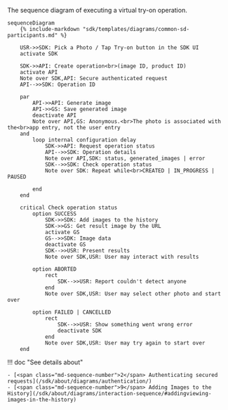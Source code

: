 The sequence diagram of executing a virtual try-on operation.

``` mermaid
sequenceDiagram
    {% include-markdown "sdk/templates/diagrams/common-sd-participants.md" %}

    USR->>SDK: Pick a Photo / Tap Try-on button in the SDK UI
    activate SDK

    SDK->>API: Create operation<br>(image ID, product ID)
    activate API
    Note over SDK,API: Secure authenticated request
    API-->>SDK: Operation ID

    par
        API->>API: Generate image
        API->>GS: Save generated image
        deactivate API
        Note over API,GS: Anonymous.<br>The photo is associated with the<br>app entry, not the user entry
    and
        loop internal configuration delay
            SDK->>API: Request operation status
            API-->>SDK: Operation details
            Note over API,SDK: status, generated_images | error
            SDK-->>SDK: Check operation status
            Note over SDK: Repeat while<br>CREATED | IN_PROGRESS | PAUSED

        end
    end

    critical Check operation status
        option SUCCESS
            SDK->>SDK: Add images to the history
            SDK->>GS: Get result image by the URL
            activate GS
            GS-->>SDK: Image data
            deactivate GS
            SDK-->>USR: Present results
            Note over SDK,USR: User may interact with results

        option ABORTED
            rect
                SDK-->>USR: Report couldn't detect anyone
            end
            Note over SDK,USR: User may select other photo and start over

        option FAILED | CANCELLED
            rect
                SDK-->>USR: Show something went wrong error
                deactivate SDK
            end
            Note over SDK,USR: User may try again to start over
    end
```

!!! doc "See details about" 
    
    - [<span class="md-sequence-number">2</span> Authenticating secured requests](/sdk/about/diagrams/authentication/)
    - [<span class="md-sequence-number">9</span> Adding Images to the History](/sdk/about/diagrams/interaction-sequence/#addingviewing-images-in-the-history)